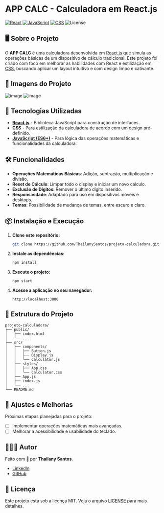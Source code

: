 
# APP CALC - Calculadora em React.js

[![React](https://img.shields.io/badge/React-17.0.2-blue)](https://reactjs.org/)
[![JavaScript](https://img.shields.io/badge/JavaScript-ES6%2B-yellow)](https://developer.mozilla.org/en-US/docs/Web/JavaScript)
[![CSS](https://img.shields.io/badge/CSS-3-blue)](https://developer.mozilla.org/en-US/docs/Web/CSS)
![License](https://img.shields.io/badge/License-MIT-green.svg)

## 🖥️ Sobre o Projeto

O **APP CALC** é uma calculadora desenvolvida em [React.js](https://reactjs.org/) que simula as operações básicas de um dispositivo de cálculo tradicional. Este projeto foi criado com foco em melhorar as habilidades com React e estilização em [CSS](https://developer.mozilla.org/en-US/docs/Web/CSS), buscando aplicar um layout intuitivo e com design limpo e cativante. 

## 🎥 Imagens do Projeto

![image](https://github.com/user-attachments/assets/b12f5a72-6a2a-46d2-9986-45f774ef60ab)
![image](https://github.com/user-attachments/assets/3591f5f7-7ea2-477f-85c0-8d285f2baeb2)

## 🌟 Tecnologias Utilizadas

- **[React.js](https://reactjs.org/)** - Biblioteca JavaScript para construção de interfaces.
- **[CSS](https://developer.mozilla.org/en-US/docs/Web/CSS)** - Para estilização da calculadora de acordo com um design pré-definido.
- **[JavaScript (ES6+)](https://developer.mozilla.org/en-US/docs/Web/JavaScript)** - Para lógica das operações matemáticas e funcionalidades da calculadora.

## 🛠️ Funcionalidades

- **Operações Matemáticas Básicas**: Adição, subtração, multiplicação e divisão.
- **Reset de Cálculo**: Limpar todo o display e iniciar um novo cálculo.
- **Exclusão de Dígitos**: Remover o último dígito inserido.
- **Responsividade**: Adaptado para uso em dispositivos móveis e desktops.
- **Temas**: Possibilidade de mudança de temas, entre escuro e claro.

## 📦 Instalação e Execução

1. **Clone este repositório:**
   ```bash
   git clone https://github.com/ThailanySantos/projeto-calculadora.git
   ```
2. **Instale as dependências:**
   ```bash
   npm install
   ```
3. **Execute o projeto:**
   ```bash
   npm start
   ```
4. **Acesse a aplicação no seu navegador:**
   ```
   http://localhost:3000
   ```

## 📂 Estrutura do Projeto

```
projeto-calculadora/
├── public/
│   ├── index.html
│   └── ...
├── src/
│   ├── components/
│   │   ├── Button.js
│   │   ├── Display.js
│   │   └── Calculator.js
│   ├── styles/
│   │   ├── App.css
│   │   └── Calculator.css
│   ├── App.js
│   ├── index.js
│   └── ...
└── README.md
```

## 🔧 Ajustes e Melhorias

Próximas etapas planejadas para o projeto:

- [ ] Implementar operações matemáticas mais avançadas.
- [ ] Melhorar a acessibilidade e usabilidade do teclado.

## 👩🏽‍💻 Autor

Feito com 💜 por **Thailany Santos**.

- [LinkedIn](https://www.linkedin.com/in/thailanysantos)
- [GitHub](https://github.com/ThailanySantos)

## 📝 Licença

Este projeto está sob a licença MIT. Veja o arquivo [LICENSE](./LICENSE) para mais detalhes.
